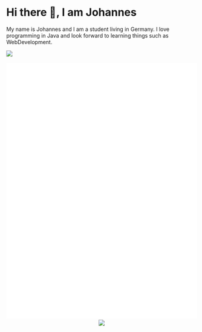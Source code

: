 # Hi there 👋, I am Johannes
<p>My name is Johannes and I am a student living in Germany. I love programming in Java and look
forward to learning things such as WebDevelopment.
</p>
<img src="https://readme-typing-svg.demolab.com?font=JetBrains+Mono&size=14&pause=1000&width=435&lines=I+use+arch+btw.">
<p align="center">
  <a width=425 align="left">
    <picture>
      <img src="/github-metrics.svg" alt="Metrics">
    </picture>
  </a>
  <a width=350 align="right">
    <picture>
      <img src="https://github-readme-stats.vercel.app/api?username=CommandJoo&theme=dark">
    </picture>
  </a>
</p>
